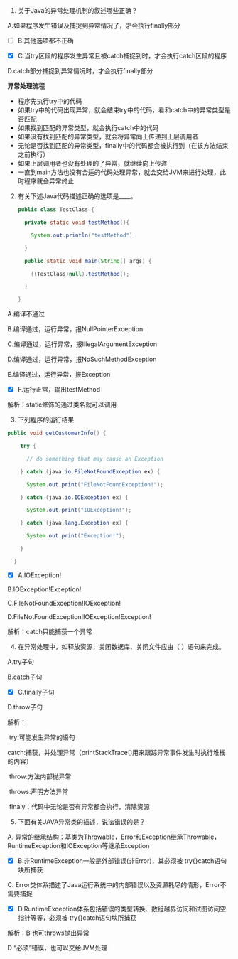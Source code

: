 1. 关于Java的异常处理机制的叙述哪些正确？

A.如果程序发生错误及捕捉到异常情况了，才会执行finally部分

- [ ] B.其他选项都不正确

- [x] C.当try区段的程序发生异常且被catch捕捉到时，才会执行catch区段的程序

D.catch部分捕捉到异常情况时，才会执行finally部分

**异常处理流程**

- 程序先执行try中的代码
- 如果try中的代码出现异常，就会结束try中的代码，看和catch中的异常类型是否匹配
- 如果找到匹配的异常类型，就会执行catch中的代码
- 如果没有找到匹配的异常类型，就会将异常向上传递到上层调用者
- 无论是否找到匹配的异常类型，finally中的代码都会被执行到（在该方法结束之前执行）
- 如果上层调用者也没有处理的了异常，就继续向上传递
- 一直到main方法也没有合适的代码处理异常，就会交给JVM来进行处理，此时程序就会异常终止

2. 有关下述Java代码描述正确的选项是____。

   ```java
   public class TestClass {
   
     private static void testMethod(){
   
       System.out.println("testMethod");
   
     }
   
     public static void main(String[] args) {
   
       ((TestClass)null).testMethod();
   
     }
   
   }
   ```

A.编译不通过

B.编译通过，运行异常，报NullPointerException

C.编译通过，运行异常，报IllegalArgumentException

D.编译通过，运行异常，报NoSuchMethodException

E.编译通过，运行异常，报Exception

- [x] F.运行正常，输出testMethod

解析：static修饰的通过类名就可以调用

3. 下列程序的运行结果

```java
public void getCustomerInfo() {

    try {

      // do something that may cause an Exception

    } catch (java.io.FileNotFoundException ex) {

      System.out.print("FileNotFoundException!");

    } catch (java.io.IOException ex) {

      System.out.print("IOException!");

    } catch (java.lang.Exception ex) {

      System.out.print("Exception!");

    }

  }
```

- [x] A.IOException!

B.IOException!Exception!

C.FileNotFoundException!IOException!

D.FileNotFoundException!IOException!Exception!

解析：catch只能捕获一个异常

4. 在异常处理中，如释放资源，关闭数据库、关闭文件应由（ ）语句来完成。

A.try子句

B.catch子句

- [x] C.finally子句

D.throw子句

解析：

​	try:可能发生异常的语句    

​    catch:捕获，并处理异常（printStackTrace()用来跟踪异常事件发生时执行堆栈的内容）    

​    throw:方法内部抛异常    

​    throws:声明方法异常    

​    finaly：代码中无论是否有异常都会执行，清除资源

5. 下面有关JAVA异常类的描述，说法错误的是？

A. 异常的继承结构：基类为Throwable，Error和Exception继承Throwable，RuntimeException和IOException等继承Exception

- [x] B.非RuntimeException一般是外部错误(非Error)，其必须被 try{}catch语句块所捕获

C. Error类体系描述了Java运行系统中的内部错误以及资源耗尽的情形，Error不需要捕捉

- [x] D.RuntimeException体系包括错误的类型转换、数组越界访问和试图访问空指针等等，必须被 try{}catch语句块所捕获

解析：B 也可throws抛出异常

D “必须”错误，也可以交给JVM处理
